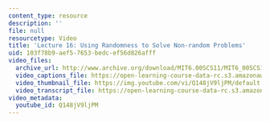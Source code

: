 ```yaml
---
content_type: resource
description: ''
file: null
resourcetype: Video
title: 'Lecture 16: Using Randomness to Solve Non-random Problems'
uid: 103f78b9-aef5-7653-bedc-ef56d826afff
video_files:
  archive_url: http://www.archive.org/download/MIT6.00SCS11/MIT6_00SCS11_lec16_300k.mp4
  video_captions_file: https://open-learning-course-data-rc.s3.amazonaws.com/6-00sc-introduction-to-computer-science-and-programming-spring-2011/0c44e810dced5fea93bee08ff9baf35d_Q148jV9ljPM.vtt
  video_thumbnail_file: https://img.youtube.com/vi/Q148jV9ljPM/default.jpg
  video_transcript_file: https://open-learning-course-data-rc.s3.amazonaws.com/6-00sc-introduction-to-computer-science-and-programming-spring-2011/6067cf2df61bc7d4971c24bf3370c601_Q148jV9ljPM.pdf
video_metadata:
  youtube_id: Q148jV9ljPM
---
```

